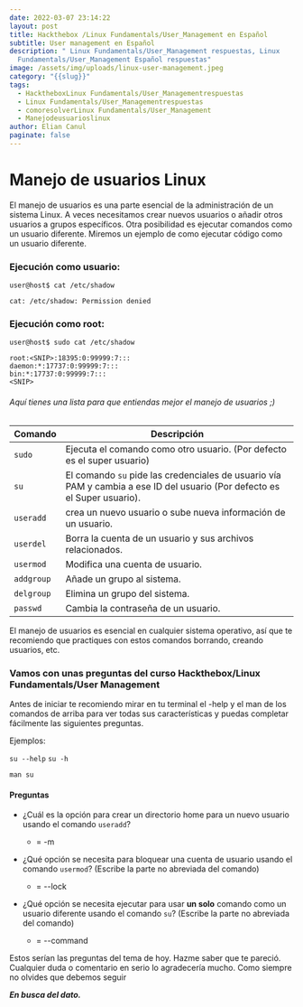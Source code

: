 ```yaml
---
date: 2022-03-07 23:14:22
layout: post
title: Hackthebox /Linux Fundamentals/User_Management en Español
subtitle: User management en Español
description: " Linux Fundamentals/User_Management respuestas, Linux
  Fundamentals/User_Management Español respuestas"
image: /assets/img/uploads/linux-user-management.jpeg
category: "{{slug}}"
tags:
  - HacktheboxLinux Fundamentals/User_Managementrespuestas
  - Linux Fundamentals/User_Managementrespuestas
  - comoresolverLinux Fundamentals/User_Management
  - Manejodeusuarioslinux
author: Elian Canul
paginate: false
---
```

# Manejo de usuarios Linux

El manejo de usuarios es una parte esencial de la administración de un sistema Linux. A veces necesitamos crear nuevos usuarios o añadir otros usuarios a grupos específicos. Otra posibilidad es ejecutar comandos como un usuario diferente.  Miremos un ejemplo de como ejecutar código como un usuario diferente.

### Ejecución como usuario:

<!--StartFragment-->

```shell-session
user@host$ cat /etc/shadow

cat: /etc/shadow: Permission denied
```

<!--EndFragment-->

### Ejecución como root:

<!--StartFragment-->

```shell-session
user@host$ sudo cat /etc/shadow

root:<SNIP>:18395:0:99999:7:::
daemon:*:17737:0:99999:7:::
bin:*:17737:0:99999:7:::
<SNIP>
```

<!--EndFragment-->

###### Aquí tienes una lista para que entiendas mejor el manejo de usuarios ;)

<!--StartFragment-->

| **Comando** | **Descripción**                                                                                                           |
| ----------- | ------------------------------------------------------------------------------------------------------------------------- |
| `sudo`      | Ejecuta el comando como otro usuario. (Por defecto es el super usuario)                                                   |
| `su`        | El comando `su` pide las credenciales de usuario vía PAM y cambia a ese ID del usuario (Por defecto es el Super usuario). |
| `useradd`   | crea un nuevo usuario o sube nueva información de un usuario.                                                             |
| `userdel`   | Borra la cuenta de un usuario y sus archivos relacionados.                                                                |
| `usermod`   | Modifica una cuenta de usuario.                                                                                           |
| `addgroup`  | Añade un grupo al sistema.                                                                                                |
| `delgroup`  | Elimina un grupo del sistema.                                                                                             |
| `passwd`    | Cambia la contraseña de un usuario.                                                                                       |

<!--EndFragment-->

El manejo de usuarios es esencial en cualquier sistema operativo, así que te recomiendo que practiques con estos comandos borrando, creando usuarios, etc. 

### Vamos con unas preguntas del curso Hackthebox/Linux Fundamentals/User Management

Antes de iniciar te recomiendo mirar en tu terminal el -help y el man de los comandos de arriba para ver todas sus características y puedas completar fácilmente las siguientes preguntas.

Ejemplos:

`su --help` `su -h`

`man su`

<!--StartFragment-->

#### Preguntas

* ¿Cuál es la opción para crear un directorio home para un nuevo usuario usando el comando `useradd`?

  * \= -m
* ¿Qué opción se necesita para bloquear una cuenta de usuario usando el comando `usermod`? (Escribe la parte no abreviada del comando)

  * \= --lock
* ¿Qué opción se necesita ejecutar para usar **un solo** comando como un usuario diferente usando el comando `su`? (Escribe la parte no abreviada del comando)

  * \= --command

<!--EndFragment-->

Estos serían las preguntas del tema de hoy. Hazme saber que te pareció. Cualquier duda o comentario en serio lo agradecería mucho. Como siempre no olvides que debemos seguir

***En busca del dato.***